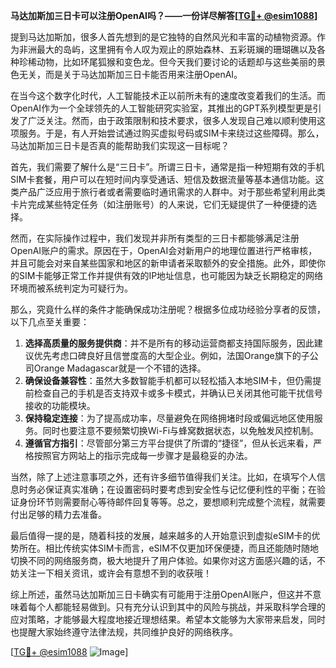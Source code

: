 **马达加斯加三日卡可以注册OpenAI吗？——一份详尽解答[[TG💪+ @esim1088](https://t.me/s/esim1088)]**

提到马达加斯加，很多人首先想到的是它独特的自然风光和丰富的动植物资源。作为非洲最大的岛屿，这里拥有令人叹为观止的原始森林、五彩斑斓的珊瑚礁以及各种珍稀动物，比如环尾狐猴和变色龙。但今天我们要讨论的话题却与这些美丽的景色无关，而是关于马达加斯加三日卡能否用来注册OpenAI。

在当今这个数字化时代，人工智能技术正以前所未有的速度改变着我们的生活。而OpenAI作为一个全球领先的人工智能研究实验室，其推出的GPT系列模型更是引发了广泛关注。然而，由于政策限制和技术要求，很多人发现自己难以顺利使用这项服务。于是，有人开始尝试通过购买虚拟号码或SIM卡来绕过这些障碍。那么，马达加斯加三日卡是否真的能帮助我们实现这一目标呢？

首先，我们需要了解什么是“三日卡”。所谓三日卡，通常是指一种短期有效的手机SIM卡套餐，用户可以在短时间内享受通话、短信及数据流量等基本通信功能。这类产品广泛应用于旅行者或者需要临时通讯需求的人群中。对于那些希望利用此类卡片完成某些特定任务（如注册账号）的人来说，它们无疑提供了一种便捷的选择。

然而，在实际操作过程中，我们发现并非所有类型的三日卡都能够满足注册OpenAI账户的需求。原因在于，OpenAI会对新用户的地理位置进行严格审核，并且可能会对来自某些国家和地区的新申请者采取额外的安全措施。此外，即使你的SIM卡能够正常工作并提供有效的IP地址信息，也可能因为缺乏长期稳定的网络环境而被系统判定为可疑行为。

那么，究竟什么样的条件才能确保成功注册呢？根据多位成功经验分享者的反馈，以下几点至关重要：

1. **选择高质量的服务提供商**：并不是所有的移动运营商都支持国际服务，因此建议优先考虑口碑良好且信誉度高的大型企业。例如，法国Orange旗下的子公司Orange Madagascar就是一个不错的选择。
2. **确保设备兼容性**：虽然大多数智能手机都可以轻松插入本地SIM卡，但仍需提前检查自己的手机是否支持双卡或多卡模式，并确认已关闭其他可能干扰信号接收的功能模块。
3. **保持稳定连接**：为了提高成功率，尽量避免在网络拥堵时段或偏远地区使用服务。同时也要注意不要频繁切换Wi-Fi与蜂窝数据状态，以免触发风控机制。
4. **遵循官方指引**：尽管部分第三方平台提供了所谓的“捷径”，但从长远来看，严格按照官方网站上的指示完成每一步骤才是最稳妥的办法。

当然，除了上述注意事项之外，还有许多细节值得我们关注。比如，在填写个人信息时务必保证真实准确；在设置密码时要考虑到安全性与记忆便利性的平衡；在验证身份环节则需要耐心等待邮件回复等等。总之，要想顺利完成整个流程，就需要付出足够的精力去准备。

最后值得一提的是，随着科技的发展，越来越多的人开始意识到虚拟eSIM卡的优势所在。相比传统实体SIM卡而言，eSIM不仅更加环保便捷，而且还能随时随地切换不同的网络服务商，极大地提升了用户体验。如果你对这方面感兴趣的话，不妨关注一下相关资讯，或许会有意想不到的收获哦！

综上所述，虽然马达加斯加三日卡确实有可能用于注册OpenAI账户，但这并不意味着每个人都能轻易做到。只有充分认识到其中的风险与挑战，并采取科学合理的应对策略，才能够最大程度地接近理想结果。希望本文能够为大家带来启发，同时也提醒大家始终遵守法律法规，共同维护良好的网络秩序。

[[TG💪+ @esim1088](https://t.me/s/esim1088) ![Image](https://i.postimg.cc/4NQfJmqS/Snipaste-2025-05-13-00-14-12.png)]